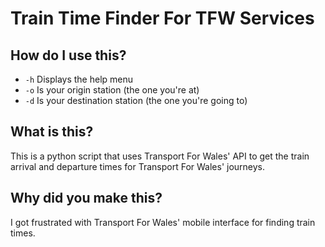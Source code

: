 # Train Time Finder For TFW Services 

## How do I use this?
- `-h` Displays the help menu
- `-o` Is your origin station (the one you're at)
- `-d` Is your destination station (the one you're going to)

## What is this?
This is a python script that uses Transport For Wales' API to get the train arrival and departure times for Transport For Wales' journeys.

## Why did you make this?
I got frustrated with Transport For Wales' mobile interface for finding train times. 

